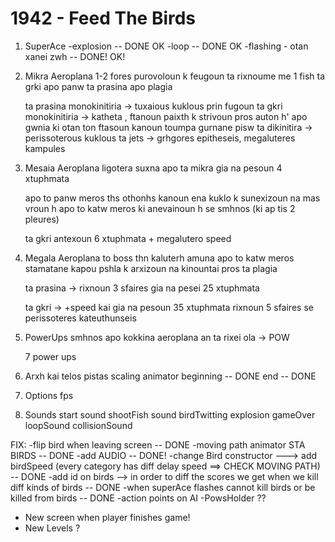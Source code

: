 # 1942 - Feed The Birds

1. SuperAce
    -explosion -- DONE OK
    -loop -- DONE OK
    -flashing - otan xanei zwh  -- DONE! OK!
    
2. Mikra Aeroplana
    1-2 fores purovoloun k feugoun
    ta rixnoume me 1 fish
    ta grki apo panw
    ta prasina apo plagia
    
    ta prasina monokinitiria  -> tuxaious kuklous prin fugoun
    ta gkri monokinitiria -> katheta , ftanoun paixth k strivoun pros auton
                               h' apo gwnia ki otan ton ftasoun kanoun toumpa
                               gurnane pisw
    ta dikinitira -> perissoterous kuklous
    ta jets -> grhgores epitheseis, megaluteres kampules 
    
3. Mesaia Aeroplana
    ligotera suxna apo ta mikra
    gia na pesoun 4 xtuphmata
    
    apo to panw meros ths othonhs kanoun ena kuklo k sunexizoun na mas vroun
    h
    apo to katw meros ki anevainoun
    h
    se smhnos (ki ap tis 2 pleures)
    
    ta gkri antexoun 6 xtuphmata + megalutero speed
    
4. Megala Aeroplana
    to boss
    thn kaluterh amuna
    apo to katw meros
    stamatane kapou pshla k arxizoun na kinountai pros ta plagia
    
    ta prasina -> rixnoun 3 sfaires
                   gia na pesei 25 xtuphmata
    
    ta gkri -> +speed kai gia na pesoun 35 xtuphmata
                rixnoun 5 sfaires
                se perissoteres kateuthunseis
                
5. PowerUps
    smhnos apo kokkina aeroplana
    an ta rixei ola -> POW
    
    7 power ups
    
6. Arxh kai telos pistas
    scaling animator 
        beginning -- DONE
        end  -- DONE

7. Options
    fps
	
8. Sounds
	start sound
	shootFish sound
	birdTwitting
	explosion
	gameOver
	loopSound
	collisionSound
    

FIX:
-flip bird when leaving screen  -- DONE
-moving path animator STA BIRDS  -- DONE
-add AUDIO -- DONE!
-change Bird constructor ---> add birdSpeed (every category has diff delay speed ==> CHECK MOVING PATH) -- DONE
-add id on birds --> in order to diff the scores we get when we kill diff kinds of birds  -- DONE
-when superAce flashes cannot kill birds or be killed from birds -- DONE
-action points on AI 
-PowsHolder ??
- New screen when player finishes game! 
- New Levels ? 